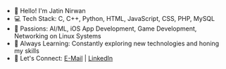 - 👋 Hello! I'm Jatin Nirwan
- 💻 Tech Stack: C, C++, Python, HTML, JavaScript, CSS, PHP, MySQL
- 🚀 Passions: AI/ML, iOS App Development, Game Development, Networking on Linux Systems
- 🌱 Always Learning: Constantly exploring new technologies and honing my skills
- 💬 Let's Connect: [E-Mail](mailto:jatinnirwan572@protonmail.com) | [LinkedIn](https://www.linkedin.com/in/jatin-nirwan-8330ba287/)
